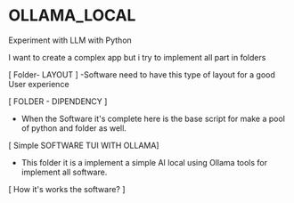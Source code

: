 # OLLAMA_LOCAL
Experiment with LLM with Python

I want to create a complex app but i try to implement all part in folders

[ Folder- LAYOUT ]
-Software need to have this type of layout for a good User experience

[ FOLDER - DIPENDENCY ]  
- When the Software it's complete here is the base script for make a pool of python and folder as well.

[ Simple SOFTWARE TUI WITH OLLAMA]
- This folder it is a implement a simple AI local using Ollama tools for implement all software.

[ How it's works the software? ]
